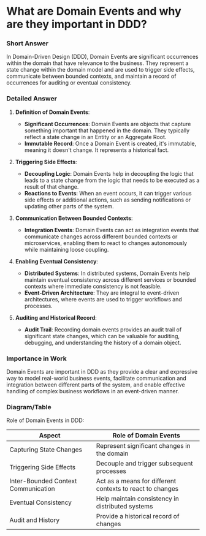 # What are Domain Events and why are they important in DDD?

### Short Answer
In Domain-Driven Design (DDD), Domain Events are significant occurrences within the domain that have relevance to the business. They represent a state change within the domain model and are used to trigger side effects, communicate between bounded contexts, and maintain a record of occurrences for auditing or eventual consistency.

### Detailed Answer
1. **Definition of Domain Events**:
    - **Significant Occurrences**: Domain Events are objects that capture something important that happened in the domain. They typically reflect a state change in an Entity or an Aggregate Root.
    - **Immutable Record**: Once a Domain Event is created, it's immutable, meaning it doesn't change. It represents a historical fact.

2. **Triggering Side Effects**:
    - **Decoupling Logic**: Domain Events help in decoupling the logic that leads to a state change from the logic that needs to be executed as a result of that change.
    - **Reactions to Events**: When an event occurs, it can trigger various side effects or additional actions, such as sending notifications or updating other parts of the system.

3. **Communication Between Bounded Contexts**:
    - **Integration Events**: Domain Events can act as integration events that communicate changes across different bounded contexts or microservices, enabling them to react to changes autonomously while maintaining loose coupling.

4. **Enabling Eventual Consistency**:
    - **Distributed Systems**: In distributed systems, Domain Events help maintain eventual consistency across different services or bounded contexts where immediate consistency is not feasible.
    - **Event-Driven Architecture**: They are integral to event-driven architectures, where events are used to trigger workflows and processes.

5. **Auditing and Historical Record**:
    - **Audit Trail**: Recording domain events provides an audit trail of significant state changes, which can be valuable for auditing, debugging, and understanding the history of a domain object.

### Importance in Work
Domain Events are important in DDD as they provide a clear and expressive way to model real-world business events, facilitate communication and integration between different parts of the system, and enable effective handling of complex business workflows in an event-driven manner.

### Diagram/Table
Role of Domain Events in DDD:

| Aspect                      | Role of Domain Events                          |
|-----------------------------|------------------------------------------------|
| Capturing State Changes     | Represent significant changes in the domain    |
| Triggering Side Effects     | Decouple and trigger subsequent processes      |
| Inter-Bounded Context Communication | Act as a means for different contexts to react to changes |
| Eventual Consistency        | Help maintain consistency in distributed systems |
| Audit and History           | Provide a historical record of changes         |